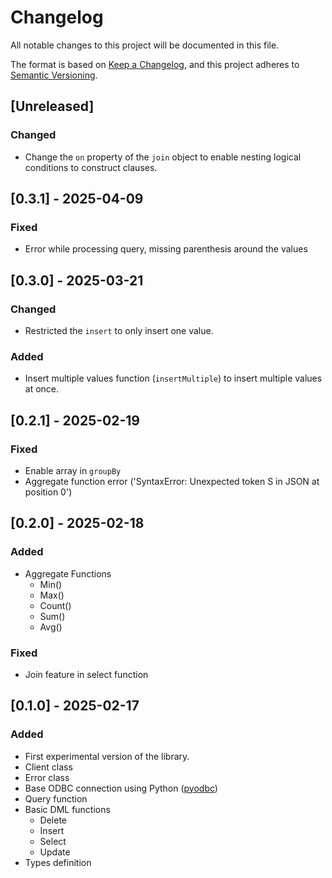 # Changelog

All notable changes to this project will be documented in this file.

The format is based on [Keep a Changelog](https://keepachangelog.com/en/1.1.0/),
and this project adheres to [Semantic Versioning](https://semver.org/spec/v2.0.0.html).

## [Unreleased]

### Changed

- Change the `on` property of the `join` object to enable nesting logical conditions to construct clauses.

## [0.3.1] - 2025-04-09

### Fixed

- Error while processing query, missing parenthesis around the values

## [0.3.0] - 2025-03-21

### Changed

- Restricted the `insert` to only insert one value.

### Added

- Insert multiple values function (`insertMultiple`) to insert multiple values at once.

## [0.2.1] - 2025-02-19

### Fixed

- Enable array in `groupBy`
- Aggregate function error ('SyntaxError: Unexpected token S in JSON at position 0')

## [0.2.0] - 2025-02-18

### Added

- Aggregate Functions
  - Min()
  - Max()
  - Count()
  - Sum()
  - Avg()

### Fixed

- Join feature in select function

## [0.1.0] - 2025-02-17

### Added

- First experimental version of the library.
- Client class
- Error class
- Base ODBC connection using Python ([pyodbc](https://github.com/mkleehammer/pyodbc))
- Query function
- Basic DML functions
  - Delete
  - Insert
  - Select
  - Update
- Types definition
